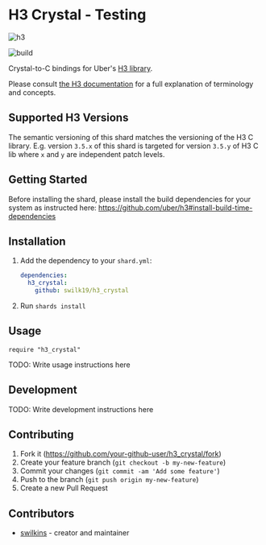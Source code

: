 # H3 Crystal - Testing

![h3](https://user-images.githubusercontent.com/98526/50283275-48177300-044d-11e9-8337-eba8d3cc88a2.png)

![build](https://github.com/swilk19/h3_crystal/workflows/build/badge.svg)

Crystal-to-C bindings for Uber's [H3 library](https://uber.github.io/h3/).

Please consult [the H3 documentation](https://uber.github.io/h3/#/documentation/overview/introduction) for a full explanation of terminology and concepts.

## Supported H3 Versions

The semantic versioning of this shard matches the versioning of the H3 C library. E.g. version `3.5.x` of this shard is targeted for version `3.5.y` of H3 C lib where `x` and `y` are independent patch levels.

## Getting Started

Before installing the shard, please install the build dependencies for your system as instructed here: https://github.com/uber/h3#install-build-time-dependencies


## Installation

1. Add the dependency to your `shard.yml`:

   ```yaml
   dependencies:
     h3_crystal:
       github: swilk19/h3_crystal
   ```

2. Run `shards install`

## Usage

```crystal
require "h3_crystal"
```

TODO: Write usage instructions here

## Development

TODO: Write development instructions here

## Contributing

1. Fork it (<https://github.com/your-github-user/h3_crystal/fork>)
2. Create your feature branch (`git checkout -b my-new-feature`)
3. Commit your changes (`git commit -am 'Add some feature'`)
4. Push to the branch (`git push origin my-new-feature`)
5. Create a new Pull Request

## Contributors

- [swilkins](https://github.com/your-github-user) - creator and maintainer
